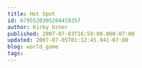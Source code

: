 ```yaml
---
title: Hot Spot
id: 6795520305264459357
author: Kirby Urner
published: 2007-07-03T16:59:00.000-07:00
updated: 2007-07-05T01:12:45.941-07:00
blog: world_game
tags: 
---
```


